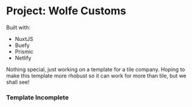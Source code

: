 # Project: Wolfe Customs

Built with:
* NuxtJS
* Buefy
* Prismic
* Netlify

Nothing special, just working on a template for a tile company.
Hoping to make this template more rhobust so it can work for more
than tile, but we shall see!

### Template Incomplete
